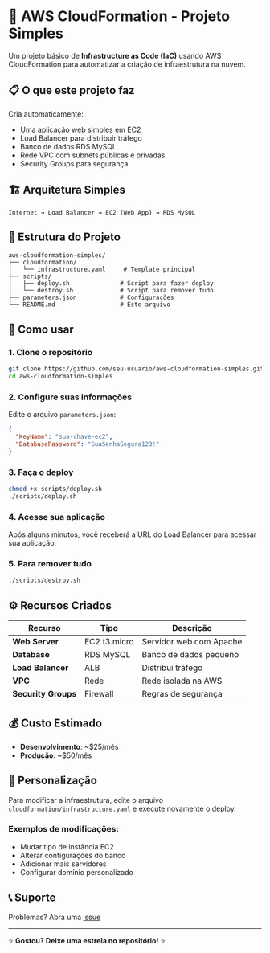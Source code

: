 # 🚀 AWS CloudFormation - Projeto Simples

Um projeto básico de **Infrastructure as Code (IaC)** usando AWS CloudFormation para automatizar a criação de infraestrutura na nuvem.

## 📋 O que este projeto faz

Cria automaticamente:
- Uma aplicação web simples em EC2
- Load Balancer para distribuir tráfego  
- Banco de dados RDS MySQL
- Rede VPC com subnets públicas e privadas
- Security Groups para segurança

## 🏗️ Arquitetura Simples

```
Internet → Load Balancer → EC2 (Web App) → RDS MySQL
```

## 📁 Estrutura do Projeto

```
aws-cloudformation-simples/
├── cloudformation/
│   └── infrastructure.yaml     # Template principal
├── scripts/
│   ├── deploy.sh              # Script para fazer deploy
│   └── destroy.sh             # Script para remover tudo
├── parameters.json            # Configurações
└── README.md                  # Este arquivo
```

## 🚀 Como usar

### 1. Clone o repositório
```bash
git clone https://github.com/seu-usuario/aws-cloudformation-simples.git
cd aws-cloudformation-simples
```

### 2. Configure suas informações
Edite o arquivo `parameters.json`:
```json
{
  "KeyName": "sua-chave-ec2",
  "DatabasePassword": "SuaSenhaSegura123!"
}
```

### 3. Faça o deploy
```bash
chmod +x scripts/deploy.sh
./scripts/deploy.sh
```

### 4. Acesse sua aplicação
Após alguns minutos, você receberá a URL do Load Balancer para acessar sua aplicação.

### 5. Para remover tudo
```bash
./scripts/destroy.sh
```

## ⚙️ Recursos Criados

| Recurso | Tipo | Descrição |
|---------|------|-----------|
| **Web Server** | EC2 t3.micro | Servidor web com Apache |
| **Database** | RDS MySQL | Banco de dados pequeno |
| **Load Balancer** | ALB | Distribui tráfego |
| **VPC** | Rede | Rede isolada na AWS |
| **Security Groups** | Firewall | Regras de segurança |

## 💰 Custo Estimado
- **Desenvolvimento**: ~$25/mês
- **Produção**: ~$50/mês

## 🔧 Personalização

Para modificar a infraestrutura, edite o arquivo `cloudformation/infrastructure.yaml` e execute novamente o deploy.

### Exemplos de modificações:
- Mudar tipo de instância EC2
- Alterar configurações do banco
- Adicionar mais servidores
- Configurar domínio personalizado

## 📞 Suporte

Problemas? Abra uma [issue](https://github.com/seu-usuario/aws-cloudformation-simples/issues)

---

⭐ **Gostou? Deixe uma estrela no repositório!** ⭐

